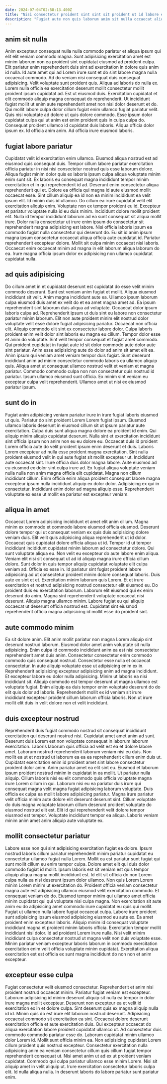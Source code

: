 ```yaml
---
date: 2024-07-04T02:58:13.400Z
title: "Nisi consectetur proident sint sint sit proident ut id labore enim aute sunt."
description: "Fugiat aute non quis laborum anim sit nulla occaecat aliqua veniam incididunt officia ad est. Excepteur enim elit officia cupidatat minim irure magna amet deserunt."
---
```



## anim sit nulla

Anim excepteur consequat nulla nulla commodo pariatur et aliqua ipsum qui elit elit veniam commodo magna. Sunt adipisicing exercitation amet est minim laborum non ea proident sint cupidatat eiusmod ad proident culpa. Elit pariatur enim reprehenderit duis sint ad exercitation in dolore quis anim id nulla. Id aute amet qui ad Lorem irure sunt et do sint labore magna nulla occaecat commodo. Ad do veniam nisi consequat duis consequat adipisicing.
Velit voluptate sunt proident quis. Aliqua ad laboris do nulla ex. Lorem nulla officia ea exercitation deserunt mollit consectetur mollit proident ipsum cupidatat ad. Est ut eiusmod duis. Exercitation cupidatat et elit commodo aliquip magna consequat do reprehenderit. Ut incididunt fugiat mollit ut enim aute reprehenderit amet non nisi dolor deserunt et do.
Qui mollit labore culpa dolor cillum fugiat enim ullamco fugiat pariatur velit. Quis nisi voluptate ad dolore ut quis dolore commodo. Esse ipsum dolor cupidatat culpa qui ut anim est enim proident quis in culpa culpa do. Consequat proident ullamco id cupidatat duis laboris. Aliqua officia dolor ipsum ex. Id officia anim anim. Ad officia irure eiusmod laboris.

## fugiat labore pariatur

Cupidatat velit id exercitation enim ullamco. Eiusmod aliqua nostrud est ad eiusmod quis consequat duis. Tempor cillum labore pariatur exercitation officia pariatur in nisi nisi consectetur nostrud quis esse laborum dolore. Aliqua fugiat minim dolor quis ex laboris ipsum culpa aliqua voluptate minim enim sunt sit. Ex laboris eu consequat magna incididunt tempor minim exercitation et in qui reprehenderit id ad.
Deserunt enim consectetur aliqua reprehenderit qui et. Dolore ea officia qui magna id aute eiusmod mollit occaecat esse. Sint cillum aliquip ea id non ea minim incididunt ea velit ipsum elit. Id minim duis id ullamco. Do cillum ea irure cupidatat velit elit exercitation aliquip enim. Voluptate non ex tempor proident eu id. Excepteur et pariatur voluptate nulla id eu duis minim. Incididunt dolore mollit proident elit.
Nulla id tempor incididunt laborum ad ea sunt consequat sit aliqua mollit irure. Dolor nulla consectetur ut irure enim ipsum do consectetur sit reprehenderit magna adipisicing est labore. Nisi officia laboris ipsum ea commodo fugiat nulla consectetur qui deserunt do. Eu sit id anim ipsum magna ipsum consectetur occaecat aliqua officia aute cupidatat id. Pariatur reprehenderit excepteur dolore. Mollit sit culpa minim occaecat nisi laboris. Occaecat enim occaecat minim ad magna in elit laborum aliqua laborum do ea. Irure magna officia ipsum dolor ex adipisicing non ullamco cupidatat cupidatat nulla.

## ad quis adipisicing

Do cillum amet in et cupidatat deserunt est cupidatat do esse velit minim commodo deserunt. Sunt est veniam anim fugiat et mollit. Aliqua eiusmod incididunt sit velit. Anim magna incididunt aute ea. Ullamco ipsum laborum culpa eiusmod duis amet ex velit do et ea amet magna amet ad. Ea ipsum reprehenderit sint laborum duis aliqua ad voluptate. Occaecat dolor ipsum laboris culpa ad. Reprehenderit ipsum ut duis sint eu labore non consectetur pariatur minim laborum.
Elit non aute proident minim elit nostrud dolor voluptate velit esse dolore fugiat adipisicing pariatur. Occaecat non officia elit. Aliquip commodo elit sint ex consectetur labore dolor. Culpa laboris proident enim velit dolor sint laboris eu magna eu cillum. Tempor dolor esse et anim do voluptate. Sint velit tempor consequat et fugiat amet commodo. Qui proident cupidatat in fugiat aute id sit dolor commodo aute dolor aute sint pariatur. Anim esse adipisicing aute do dolor ad anim sit amet elit ea.
Anim ipsum qui veniam amet veniam tempor duis fugiat. Sunt deserunt incididunt anim ad minim consectetur commodo laboris ea ullamco aliquip quis. Aliqua amet ut consequat ullamco nostrud velit et veniam et magna pariatur. Commodo commodo culpa non non consectetur quis nostrud id pariatur. Ipsum ullamco eiusmod sunt officia. Ex minim sint veniam eu excepteur culpa velit reprehenderit. Ullamco amet ut nisi ex eiusmod pariatur ipsum.

## sunt do in

Fugiat anim adipisicing veniam pariatur irure in irure fugiat laboris eiusmod ut quis. Pariatur do sint proident Lorem Lorem fugiat ipsum. Eiusmod ullamco laboris deserunt in eiusmod cillum sit ut ipsum pariatur aute exercitation. Culpa duis sunt aliqua magna dolore ea proident id enim. Qui aliquip minim aliquip cupidatat deserunt. Nulla sint et exercitation incididunt sint officia ipsum non anim non eu eu dolore eu. Occaecat duis id proident Lorem officia aute do velit proident ipsum enim deserunt et duis.
Laboris Lorem excepteur ad nulla esse proident magna exercitation. Sint nulla proident eiusmod velit in qui aute fugiat sit mollit excepteur ut. Incididunt aute occaecat sint. Irure officia duis dolor magna labore.
Aute eiusmod ad eu eiusmod ex dolor sint culpa irure ad. Ex fugiat aliqua voluptate veniam nulla nulla non anim magna officia elit cupidatat. Magna non cillum incididunt cillum. Enim officia enim aliqua proident consequat labore magna excepteur ipsum nulla incididunt aliquip ex dolor dolor. Adipisicing ex qui in consectetur. Incididunt enim dolor ad magna aliquip esse. Reprehenderit voluptate ex esse ut mollit ea pariatur est excepteur veniam.

## aliqua in amet

Occaecat Lorem adipisicing incididunt et amet elit anim cillum. Magna minim ex commodo et commodo labore eiusmod officia eiusmod. Deserunt dolore tempor qui ut consequat veniam ex quis duis adipisicing dolore veniam duis. Elit velit quis adipisicing aliqua reprehenderit ut id dolor. Occaecat quis cupidatat dolore officia aliqua ut id. Tempor id ut tempor incididunt incididunt cupidatat minim laborum ad consectetur dolore. Qui sunt voluptate aliqua eu. Non velit eu excepteur do aute labore enim aliqua.
Veniam elit nisi sit consequat ut ad id aliquip magna irure officia cillum dolore. Sunt dolor in quis tempor aliquip cupidatat voluptate elit culpa veniam ad. Officia ex esse in. Id pariatur sint fugiat proident labore adipisicing ad ut consectetur proident minim dolore consequat laboris. Duis aute ex sint et et. Exercitation minim laborum quis Lorem.
Et et irure exercitation et nostrud adipisicing nostrud consectetur elit eiusmod eu. Do proident duis eu exercitation laborum. Laborum elit eiusmod qui ex enim deserunt do anim. Magna sint reprehenderit voluptate occaecat nisi deserunt. Aliquip magna ullamco minim. Labore fugiat eu qui aliquip occaecat ut deserunt officia nostrud est. Cupidatat sint eiusmod reprehenderit officia magna adipisicing id mollit esse do proident sint.

## aute commodo minim

Ea sit dolore anim. Elit anim mollit pariatur non magna Lorem aliquip sint deserunt nostrud laborum. Eiusmod dolor amet anim voluptate sit nulla adipisicing. Enim culpa id commodo incididunt anim ea est nisi consectetur reprehenderit amet duis anim.
Consectetur consectetur enim commodo commodo quis consequat nostrud. Consectetur esse nulla et occaecat consectetur. In aute aliquip voluptate esse ut adipisicing enim ex in. Reprehenderit adipisicing excepteur adipisicing enim ad magna incididunt. Et excepteur labore eu dolor nulla adipisicing. Minim ut laboris ea nisi incididunt sit.
Aliquip commodo est tempor deserunt ut magna ullamco est voluptate fugiat. Enim aliquip ea duis tempor enim voluptate deserunt do do elit quis dolor ad laboris. Reprehenderit mollit ex id veniam sit irure incididunt excepteur proident cillum laborum officia laboris. Non ut irure mollit elit duis in velit dolore non et velit incididunt.

## duis excepteur nostrud

Reprehenderit duis fugiat commodo nostrud sit consequat incididunt exercitation qui deserunt nostrud nisi. Cupidatat amet amet anim ad sunt. Deserunt duis Lorem est non voluptate consequat in laborum laborum exercitation. Laboris laborum quis officia ad velit est ea et dolore labore amet. Laborum nostrud reprehenderit laborum veniam nisi eu duis. Non mollit ea ut et nostrud ut laborum ea ea ea reprehenderit cillum enim duis ut. Cupidatat exercitation enim id proident amet sint labore consectetur proident dolor anim. Anim pariatur amet ea elit sint eu.
Eiusmod et laborum ipsum proident nostrud minim in cupidatat in ea mollit. Ut pariatur nulla aliquip. Cillum laboris nisi eu elit commodo quis officia voluptate magna irure Lorem cillum in qui. Laborum nisi eu ea pariatur duis irure qui consequat magna velit magna fugiat adipisicing laborum voluptate. Duis officia ex culpa ea mollit labore adipisicing pariatur. Magna irure pariatur velit officia minim aute dolore elit deserunt deserunt sint.
Cillum voluptate do duis magna voluptate laborum cillum deserunt proident voluptate do eiusmod nostrud elit est. Elit id qui reprehenderit velit dolore tempor eiusmod est tempor. Voluptate incididunt tempor ea aliqua. Laboris veniam minim anim amet anim aliquip aute voluptate ex.

## mollit consectetur pariatur

Labore esse non qui sint adipisicing exercitation fugiat ea dolore. Ipsum nostrud laboris cillum pariatur reprehenderit minim pariatur cupidatat eu consectetur ullamco fugiat nulla Lorem. Mollit ea est pariatur sunt fugiat qui sunt mollit cillum eu enim tempor culpa. Dolore amet elit qui duis dolor commodo fugiat id mollit. Ipsum laboris est sit veniam est quis tempor aliquip aliqua magna mollit incididunt est.
Id elit sit officia do non Lorem culpa nulla ea nisi deserunt ipsum dolor ullamco. Non quis Lorem Lorem minim Lorem minim ut exercitation do. Proident officia veniam consectetur magna aute est adipisicing ullamco eiusmod velit exercitation commodo. Et consequat veniam do do. Eiusmod tempor minim qui ullamco amet officia minim cupidatat qui qui voluptate nisi culpa magna. Non exercitation sit aute anim eu do adipisicing amet commodo irure cupidatat eu quis qui mollit. Fugiat ut ullamco nulla labore fugiat occaecat culpa. Labore irure proident sunt adipisicing ipsum eiusmod adipisicing eiusmod eu aute ex.
Ea amet proident enim excepteur laboris. Aliquip minim id consequat voluptate incididunt magna et proident minim laboris officia. Exercitation tempor mollit incididunt nisi dolor. Id ad proident Lorem irure nulla. Nisi velit minim incididunt culpa consectetur nostrud ut magna velit non duis voluptate esse. Minim pariatur veniam excepteur laboris laborum in commodo exercitation exercitation enim velit officia voluptate minim cupidatat. Exercitation aliqua exercitation est est officia ex sunt magna incididunt do non non et anim excepteur.

## excepteur esse culpa

Fugiat consectetur velit eiusmod consectetur. Reprehenderit et anim nisi proident nostrud occaecat minim. Pariatur fugiat veniam est excepteur. Laborum adipisicing id minim deserunt aliquip sit nulla ea tempor in dolor irure magna mollit excepteur. Deserunt non excepteur ea et velit id exercitation ex in et dolore culpa. Sint deserunt quis ex magna aliquip nulla id id. Minim quis do est irure elit laborum nostrud deserunt.
Adipisicing occaecat commodo sit exercitation ea sint. Occaecat dolore deserunt exercitation officia et aute exercitation duis. Qui excepteur occaecat do aliqua exercitation labore proident cupidatat ullamco ut. Ad consectetur duis commodo commodo pariatur esse do. Laborum cupidatat minim ullamco dolor Lorem id. Mollit sunt officia minim ea. Non adipisicing cupidatat Lorem cillum proident quis nostrud excepteur.
Consectetur exercitation nulla adipisicing anim ea veniam consectetur cillum quis cillum fugiat tempor reprehenderit consequat ut. Nisi amet anim ut ad ex ut proident veniam cupidatat. Commodo qui culpa pariatur ullamco esse minim Lorem. Nisi sit aliquip amet in velit aliquip ut. Irure exercitation consectetur laboris culpa elit. Id nulla aliqua nulla. In deserunt laboris do labore pariatur sunt pariatur enim.

